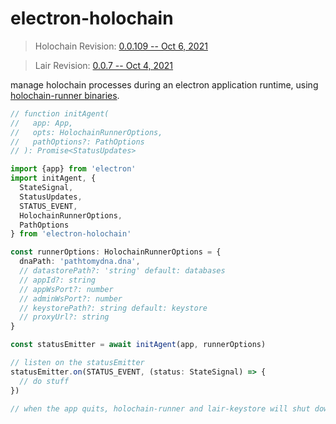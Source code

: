 # electron-holochain

> Holochain Revision: [0.0.109 -- Oct 6, 2021](https://github.com/holochain/holochain/releases/tag/holochain-0.0.109)

> Lair Revision: [0.0.7 -- Oct 4, 2021](https://github.com/holochain/lair/releases/tag/v0.0.7)

manage holochain processes during an electron application runtime, using [holochain-runner binaries](https://github.com/Sprillow/holochain-runner).

```typescript
// function initAgent(
//   app: App,
//   opts: HolochainRunnerOptions,
//   pathOptions?: PathOptions
// ): Promise<StatusUpdates>

import {app} from 'electron'
import initAgent, {
  StateSignal,
  StatusUpdates,
  STATUS_EVENT,
  HolochainRunnerOptions,
  PathOptions
} from 'electron-holochain'

const runnerOptions: HolochainRunnerOptions = {
  dnaPath: 'pathtomydna.dna',
  // datastorePath?: 'string' default: databases
  // appId?: string
  // appWsPort?: number
  // adminWsPort?: number
  // keystorePath?: string default: keystore
  // proxyUrl?: string
}

const statusEmitter = await initAgent(app, runnerOptions)

// listen on the statusEmitter
statusEmitter.on(STATUS_EVENT, (status: StateSignal) => {
  // do stuff
})

// when the app quits, holochain-runner and lair-keystore will shut down automatically
```
